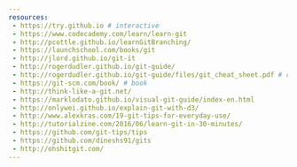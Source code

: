 ```yaml
---
resources:
 - https://try.github.io # interactive
 - https://www.codecademy.com/learn/learn-git
 - http://pcottle.github.io/learnGitBranching/
 - https://launchschool.com/books/git
 - http://jlord.github.io/git-it
 - http://rogerdudler.github.io/git-guide/
 - http://rogerdudler.github.io/git-guide/files/git_cheat_sheet.pdf # cheatsheet
 - https://git-scm.com/book/ # book
 - http://think-like-a-git.net/
 - https://marklodato.github.io/visual-git-guide/index-en.html
 - http://onlywei.github.io/explain-git-with-d3/
 - http://www.alexkras.com/19-git-tips-for-everyday-use/
 - http://tutorialzine.com/2016/06/learn-git-in-30-minutes/
 - https://github.com/git-tips/tips
 - https://github.com/dineshs91/gits
 - http://ohshitgit.com/
---
```

